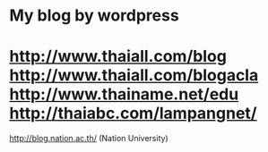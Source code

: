 My blog by wordpress
===
http://www.thaiall.com/blog
http://www.thaiall.com/blogacla
http://www.thainame.net/edu
http://thaiabc.com/lampangnet/
===
http://blog.nation.ac.th/ (Nation University)
